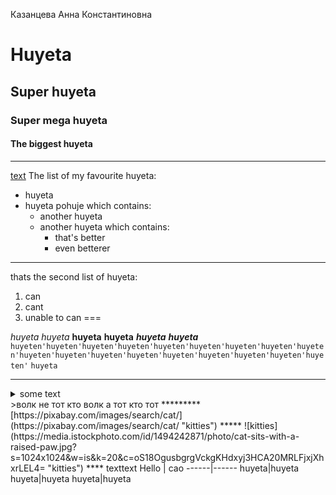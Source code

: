 Казанцева Анна Константиновна
# Huyeta
## Super huyeta
### Super mega huyeta
#### The biggest huyeta
****
[text](#table)
The list of my favourite huyeta:
* huyeta
* huyeta pohuje which contains:
     + another huyeta
     + another huyeta which contains:
         - that's better
         - even betterer
***
thats the second list of huyeta:
1. can
2. cant
3. unable to can
===


*huyeta*
_huyeta_
**huyeta**
__huyeta__
***huyeta***
___huyeta___
```huyeten'huyeten'huyeten'huyeten'huyeten'huyeten'huyeten'huyeten'huyeten'huyeten'huyeten'huyeten'huyeten'huyeten'huyeten'huyeten'huyeten'huyeten'```
`huyeta`
***
<details>
<summary>some text</summary>

- some:
    - some
    - some
    🥰
- more
- text

</details>
>волк не тот кто волк а тот кто тот
*********
[https://pixabay.com/images/search/cat/](https://pixabay.com/images/search/cat/ "kitties")
*****
![kitties](https://media.istockphoto.com/id/1494242871/photo/cat-sits-with-a-raised-paw.jpg?s=1024x1024&w=is&k=20&c=oS18OgusbgrgVckgKHdxyj3HCA20MRLFjxjXhxrLEL4= "kitties")
****
texttext <a name="table"></a>
Hello | cao
------|------
huyeta|huyeta
huyeta|huyeta
huyeta|huyeta